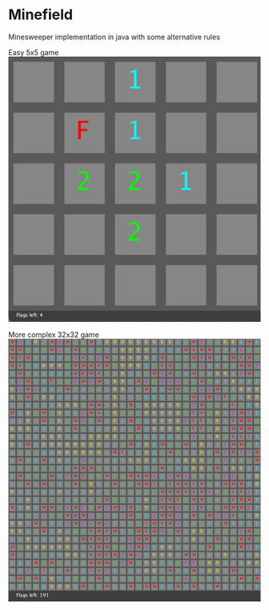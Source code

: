 # Minefield
Minesweeper implementation in java with some alternative rules

Easy 5x5 game
![This is an image](https://github.com/carlgombert/Minefield/blob/main/screenshots/Screenshot1.png)

More complex 32x32 game
![This is an image](https://github.com/carlgombert/Minefield/blob/main/screenshots/Screenshot2.png)

